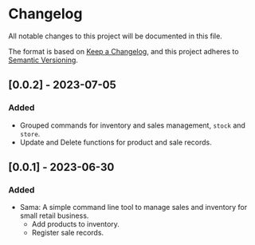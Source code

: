 # Changelog
All notable changes to this project will be documented in this file.

The format is based on [Keep a Changelog](https://keepachangelog.com/en/1.0.0/),
and this project adheres to [Semantic Versioning](https://semver.org/spec/v2.0.0.html).


## [0.0.2] - 2023-07-05

### Added
- Grouped commands for inventory and sales management, `stock` and `store`.
- Update and Delete functions for product and sale records.


## [0.0.1] - 2023-06-30

### Added
- Sama: A simple command line tool to manage sales and inventory for small retail business.
    - Add products to inventory.
    - Register sale records. 
